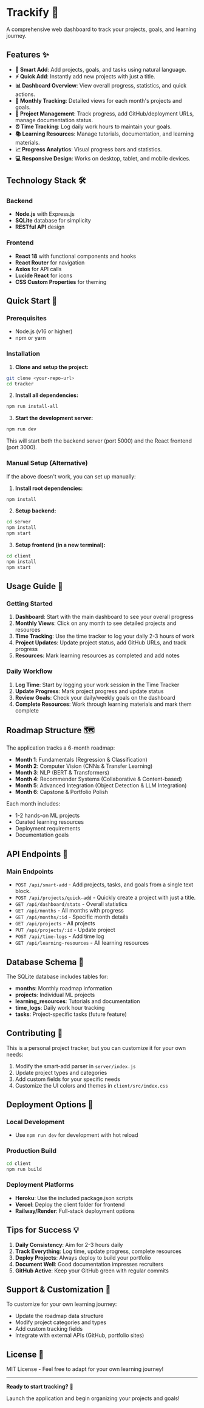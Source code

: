 # Trackify 🎯

A comprehensive web dashboard to track your projects, goals, and learning journey.

## Features ✨

- **🚀 Smart Add**: Add projects, goals, and tasks using natural language.
- **⚡ Quick Add**: Instantly add new projects with just a title.
- **📊 Dashboard Overview**: View overall progress, statistics, and quick actions.
- **📅 Monthly Tracking**: Detailed views for each month's projects and goals.
- **🎯 Project Management**: Track progress, add GitHub/deployment URLs, manage documentation status.
- **⏰ Time Tracking**: Log daily work hours to maintain your goals.
- **📚 Learning Resources**: Manage tutorials, documentation, and learning materials.
- **📈 Progress Analytics**: Visual progress bars and statistics.
- **💻 Responsive Design**: Works on desktop, tablet, and mobile devices.

## Technology Stack 🛠️

### Backend
- **Node.js** with Express.js
- **SQLite** database for simplicity
- **RESTful API** design

### Frontend
- **React 18** with functional components and hooks
- **React Router** for navigation
- **Axios** for API calls
- **Lucide React** for icons
- **CSS Custom Properties** for theming

## Quick Start 🚀

### Prerequisites
- Node.js (v16 or higher)
- npm or yarn

### Installation

1. **Clone and setup the project:**
```bash
git clone <your-repo-url>
cd tracker
```

2. **Install all dependencies:**
```bash
npm run install-all
```

3. **Start the development server:**
```bash
npm run dev
```

This will start both the backend server (port 5000) and the React frontend (port 3000).

### Manual Setup (Alternative)

If the above doesn't work, you can set up manually:

1. **Install root dependencies:**
```bash
npm install
```

2. **Setup backend:**
```bash
cd server
npm install
npm start
```

3. **Setup frontend (in a new terminal):**
```bash
cd client
npm install
npm start
```

## Usage Guide 📖

### Getting Started

1. **Dashboard**: Start with the main dashboard to see your overall progress
2. **Monthly Views**: Click on any month to see detailed projects and resources
3. **Time Tracking**: Use the time tracker to log your daily 2-3 hours of work
4. **Project Updates**: Update project status, add GitHub URLs, and track progress
5. **Resources**: Mark learning resources as completed and add notes

### Daily Workflow

1. **Log Time**: Start by logging your work session in the Time Tracker
2. **Update Progress**: Mark project progress and update status
3. **Review Goals**: Check your daily/weekly goals on the dashboard
4. **Complete Resources**: Work through learning materials and mark them complete

## Roadmap Structure 🗺️

The application tracks a 6-month roadmap:

- **Month 1**: Fundamentals (Regression & Classification)
- **Month 2**: Computer Vision (CNNs & Transfer Learning)
- **Month 3**: NLP (BERT & Transformers)
- **Month 4**: Recommender Systems (Collaborative & Content-based)
- **Month 5**: Advanced Integration (Object Detection & LLM Integration)
- **Month 6**: Capstone & Portfolio Polish

Each month includes:
- 1-2 hands-on ML projects
- Curated learning resources
- Deployment requirements
- Documentation goals

## API Endpoints 🔌

### Main Endpoints
- `POST /api/smart-add` - Add projects, tasks, and goals from a single text block.
- `POST /api/projects/quick-add` - Quickly create a project with just a title.
- `GET /api/dashboard/stats` - Overall statistics
- `GET /api/months` - All months with progress
- `GET /api/months/:id` - Specific month details
- `GET /api/projects` - All projects
- `PUT /api/projects/:id` - Update project
- `POST /api/time-logs` - Add time log
- `GET /api/learning-resources` - All learning resources

## Database Schema 💾

The SQLite database includes tables for:
- **months**: Monthly roadmap information
- **projects**: Individual ML projects
- **learning_resources**: Tutorials and documentation
- **time_logs**: Daily work hour tracking
- **tasks**: Project-specific tasks (future feature)

## Contributing 🤝

This is a personal project tracker, but you can customize it for your own needs:

1. Modify the smart-add parser in `server/index.js`
2. Update project types and categories
3. Add custom fields for your specific needs
4. Customize the UI colors and themes in `client/src/index.css`

## Deployment Options 🚀

### Local Development
- Use `npm run dev` for development with hot reload

### Production Build
```bash
cd client
npm run build
```

### Deployment Platforms
- **Heroku**: Use the included package.json scripts
- **Vercel**: Deploy the client folder for frontend
- **Railway/Render**: Full-stack deployment options

## Tips for Success 💡

1. **Daily Consistency**: Aim for 2-3 hours daily
2. **Track Everything**: Log time, update progress, complete resources
3. **Deploy Projects**: Always deploy to build your portfolio
4. **Document Well**: Good documentation impresses recruiters
5. **GitHub Active**: Keep your GitHub green with regular commits

## Support & Customization 🔧

To customize for your own learning journey:
- Update the roadmap data structure
- Modify project categories and types
- Add custom tracking fields
- Integrate with external APIs (GitHub, portfolio sites)

## License 📄

MIT License - Feel free to adapt for your own learning journey!

---

**Ready to start tracking?** 🚀

Launch the application and begin organizing your projects and goals! 
